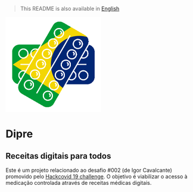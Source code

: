 > This README is also available in [English](README.md)

![Dipre](receita_digital/static/logo_256.png)

# Dipre

## Receitas digitais para todos

Este é um projeto relacionado ao desafio #002 (de Igor Cavalcante) promovido pelo [Hackcovid 19 challenge](https://hackcovid-19.devpost.com/). O objetivo é viabilizar o acesso à medicação controlada através de receitas médicas digitais.
